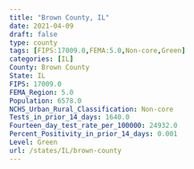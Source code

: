 ```yaml
---
title: "Brown County, IL"
date: 2021-04-09
draft: false
type: county
tags: [FIPS:17009.0,FEMA:5.0,Non-core,Green]
categories: [IL]
County: Brown County
State: IL
FIPS: 17009.0
FEMA_Region: 5.0
Population: 6578.0
NCHS_Urban_Rural_Classification: Non-core
Tests_in_prior_14_days: 1640.0
Fourteen_day_test_rate_per_100000: 24932.0
Percent_Positivity_in_prior_14_days: 0.001
Level: Green
url: /states/IL/brown-county
---
```



